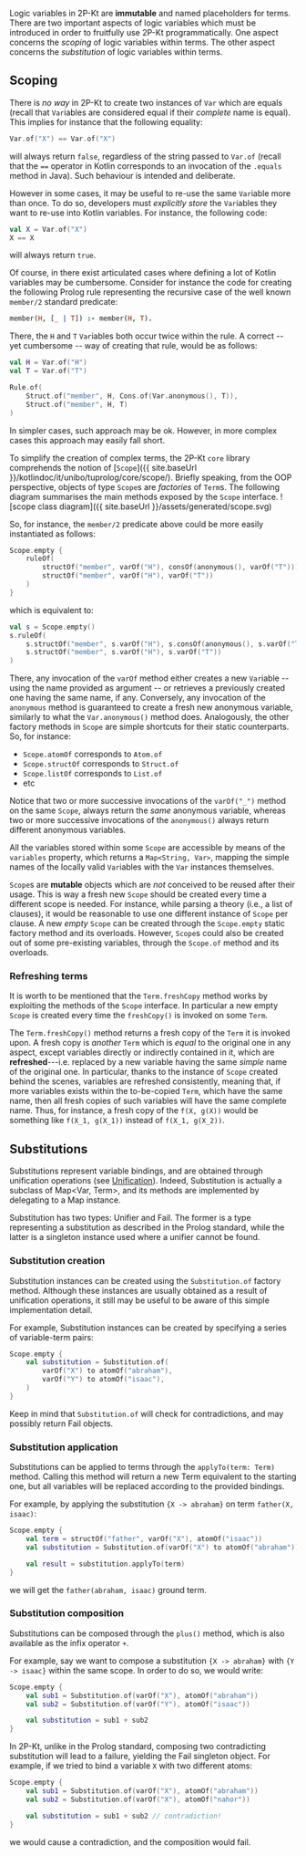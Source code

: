 ---
---

Logic variables in 2P-Kt are __immutable__ and named placeholders for terms.
There are two important aspects of logic variables which must be introduced in order to fruitfully use 2P-Kt programmatically.
One aspect concerns the _scoping_ of logic variables within terms.
The other aspect concerns the _substitution_ of logic variables within terms.

## Scoping   
 
There is _no way_ in 2P-Kt to create two instances of `Var` which are equals
(recall that `Var`iables are considered equal if their _complete_ name is equal).
This implies for instance that the following equality:
```kotlin
Var.of("X") == Var.of("X") 
```
will always return `false`, regardless of the string passed to `Var.of`
(recall that the `==` operator in Kotlin corresponds to an invocation of the `.equals` method in Java).
Such behaviour is intended and deliberate.

However in some cases, it may be useful to re-use the same `Var`iable more than once.
To do so, developers must _explicitly store_ the `Var`iables they want to re-use into Kotlin variables.
For instance, the following code:  
```kotlin
val X = Var.of("X")
X == X
```
will always return `true`.

Of course, in there exist articulated cases where defining a lot of Kotlin variables may be cumbersome.
Consider for instance the code for creating the following Prolog rule representing the recursive case of the
well known `member/2` standard predicate:
```prolog
member(H, [_ | T]) :- member(H, T).
```
There, the `H` and `T` `Var`iables both occur twice within the rule.
A correct -- yet cumbersome -- way of creating that rule, would be as follows:
```kotlin
val H = Var.of("H")
val T = Var.of("T")

Rule.of(
    Struct.of("member", H, Cons.of(Var.anonymous(), T)),
    Struct.of("member", H, T)
)
```
In simpler cases, such approach may be ok.
However, in more complex cases this approach may easily fall short.

To simplify the creation of complex terms, the 2P-Kt `core` library comprehends the notion 
of [`Scope`]({{ site.baseUrl }}/kotlindoc/it/unibo/tuprolog/core/scope/).
Briefly speaking, from the OOP perspective, objects of type `Scope`s are _factories_ of `Term`s.
The following diagram summarises the main methods exposed by the `Scope` interface.
![scope class diagram]({{ site.baseUrl }}/assets/generated/scope.svg)

So, for instance, the `member/2` predicate above could be more easily instantiated as follows:
```kotlin
Scope.empty {
    ruleOf(
        structOf("member", varOf("H"), consOf(anonymous(), varOf("T"))),
        structOf("member", varOf("H"), varOf("T"))
    )
}
```
which is equivalent to:
```kotlin
val s = Scope.empty()
s.ruleOf(
    s.structOf("member", s.varOf("H"), s.consOf(anonymous(), s.varOf("T"))),
    s.structOf("member", s.varOf("H"), s.varOf("T"))
)
```
There, any invocation of the `varOf` method either creates a new `Var`iable -- using the name provided as argument --
or retrieves a previously created one having the same name, if any.
Conversely, any invocation of the `anonymous` method is guaranteed to create a fresh new anonymous variable, similarly to
what the `Var.anonymous()` method does.
Analogously, the other factory methods in `Scope` are simple shortcuts for their static counterparts.
So, for instance:
- `Scope.atomOf` corresponds to `Atom.of`
- `Scope.structOf` corresponds to `Struct.of`
- `Scope.listOf` corresponds to `List.of`
- etc  

Notice that two or more successive invocations of the `varOf("_")` method on the same `Scope`, always return the _same_
anonymous variable, whereas two or more successive invocations of the `anonymous()` always return different anonymous variables.

All the variables stored within some `Scope` are accessible by means of the `variables` property, which returns a 
`Map<String, Var>`, mapping the simple names of the locally valid `Var`iables with the `Var` instances themselves.

`Scope`s are __mutable__ objects which are _not_ conceived to be reused after their usage.
This is way a fresh new `Scope` should be created every time a different scope is needed.
For instance, while parsing a theory (i.e., a list of clauses), it would be reasonable to use one different instance of 
`Scope` per clause.
A new _empty_ `Scope` can be created through the `Scope.empty` static factory method and its overloads.
However, `Scope`s could also be created out of some pre-existing variables, through the `Scope.of` method and its overloads.

### Refreshing terms

It is worth to be mentioned that the `Term.freshCopy` method works by exploiting the methods of the `Scope` interface.
In particular a new empty `Scope` is created every time the `freshCopy()` is invoked on some `Term`.

The `Term.freshCopy()` method returns a fresh copy of the `Term` it is invoked upon.
A fresh copy is _another_ `Term` which is _equal_ to the original one in any aspect, except variables directly or
indirectly contained in it, which are __refreshed__---i.e. replaced by a new variable having the same _simple_ 
name of the original one. 
In particular, thanks to the instance of `Scope` created behind the scenes, variables are refreshed consistently,
meaning that, if more variables exists within the to-be-copied `Term`, which have the same name,
then all fresh copies of such variables will have the same complete name.
Thus, for instance, a fresh copy of the `f(X, g(X))` would be something like `f(X_1, g(X_1))` 
instead of `f(X_1, g(X_2))`.

## Substitutions

Substitutions represent variable bindings, and are obtained through unification operations (see [Unification](substitutions-and-unification)). Indeed, Substitution is actually a subclass of Map<Var, Term>, and its methods are implemented by delegating to a Map instance.

Substitution has two types: Unifier and Fail. The former is a type representing a substitution as described in the Prolog standard, while the latter is a singleton instance used where a unifier cannot be found.

### Substitution creation

Substitution instances can be created using the `Substitution.of` factory method. Although these instances are usually obtained as a result of unification operations, it still may be useful to be aware of this simple implementation detail.

For example, Substitution instances can be created by specifying a series of variable-term pairs:

```kotlin
Scope.empty {
    val substitution = Substitution.of(
        varOf("X") to atomOf("abraham"),
        varOf("Y") to atomOf("isaac"),
    )
}
```

Keep in mind that `Substitution.of` will check for contradictions, and may possibly return Fail objects.

### Substitution application

Substitutions can be applied to terms through the `applyTo(term: Term)` method. Calling this method will return a new Term equivalent to the starting one, but all variables will be replaced according to the provided bindings.

For example, by applying the substitution `{X -> abraham}` on term `father(X, isaac)`:

```kotlin
Scope.empty {
    val term = structOf("father", varOf("X"), atomOf("isaac"))
    val substitution = Substitution.of(varOf("X") to atomOf("abraham"))

    val result = substitution.applyTo(term)
}
```

we will get the `father(abraham, isaac)` ground term.

### Substitution composition

Substitutions can be composed through the `plus()` method, which is also available as the infix operator `+`.

For example, say we want to compose a substitution `{X -> abraham}` with `{Y -> isaac}` within the same scope. In order to do so, we would write:

```kotlin
Scope.empty {
    val sub1 = Substitution.of(varOf("X"), atomOf("abraham"))
    val sub2 = Substitution.of(varOf("Y"), atomOf("isaac"))

    val substitution = sub1 + sub2
}
```

In 2P-Kt, unlike in the Prolog standard, composing two contradicting substitution will lead to a failure, yielding the Fail singleton object. For example, if we tried to bind a variable `X` with two different atoms:

```kotlin
Scope.empty {
    val sub1 = Substitution.of(varOf("X"), atomOf("abraham"))
    val sub2 = Substitution.of(varOf("X"), atomOf("nahor"))

    val substitution = sub1 + sub2 // contradiction!
}
```

we would cause a contradiction, and the composition would fail.